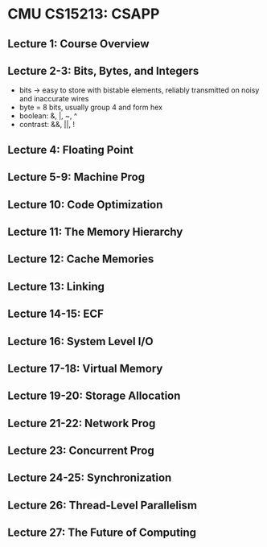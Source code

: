 # CMU CS15213: CSAPP
## Lecture 1: Course Overview
## Lecture 2-3: Bits, Bytes, and Integers
* bits -> easy to store with bistable elements, reliably transmitted on noisy and inaccurate wires
* byte = 8 bits, usually group 4 and form hex
* boolean: &, |, ~, ^
* contrast: &&, ||, !
## Lecture 4: Floating Point
## Lecture 5-9: Machine Prog
## Lecture 10: Code Optimization
## Lecture 11: The Memory Hierarchy
## Lecture 12: Cache Memories
## Lecture 13: Linking
## Lecture 14-15: ECF
## Lecture 16: System Level I/O
## Lecture 17-18: Virtual Memory
## Lecture 19-20: Storage Allocation
## Lecture 21-22: Network Prog
## Lecture 23: Concurrent Prog
## Lecture 24-25: Synchronization
## Lecture 26: Thread-Level Parallelism
## Lecture 27: The Future of Computing